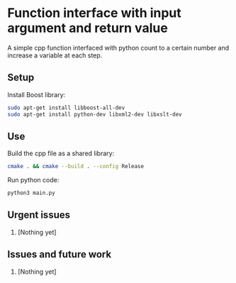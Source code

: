 # Function interface with input argument and return value

A simple cpp function interfaced with python count to a certain number and increase a variable at each step.

## Setup

Install Boost library:
```bash
sudo apt-get install libboost-all-dev
sudo apt-get install python-dev libxml2-dev libxslt-dev
```

## Use

Build the cpp file as a shared library:
```bash
cmake . && cmake --build . --config Release
```

Run python code:
```bash
python3 main.py
```

## Urgent issues
1. [Nothing yet]


## Issues and future work
1. [Nothing yet]
